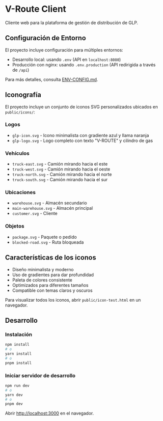 # V-Route Client

Cliente web para la plataforma de gestión de distribución de GLP.

## Configuración de Entorno

El proyecto incluye configuración para múltiples entornos:

- Desarrollo local: usando `.env` (API en `localhost:8080`)
- Producción con nginx: usando `.env.production` (API redirigida a través de `/api`)

Para más detalles, consulta [ENV-CONFIG.md](ENV-CONFIG.md).

## Iconografía

El proyecto incluye un conjunto de iconos SVG personalizados ubicados en `public/icons/`:

### Logos
- `glp-icon.svg` - Icono minimalista con gradiente azul y llama naranja
- `glp-logo.svg` - Logo completo con texto "V-ROUTE" y cilindro de gas

### Vehículos
- `truck-east.svg` - Camión mirando hacia el este
- `truck-west.svg` - Camión mirando hacia el oeste
- `truck-north.svg` - Camión mirando hacia el norte
- `truck-south.svg` - Camión mirando hacia el sur

### Ubicaciones
- `warehouse.svg` - Almacén secundario
- `main-warehouse.svg` - Almacén principal
- `customer.svg` - Cliente

### Objetos
- `package.svg` - Paquete o pedido
- `blocked-road.svg` - Ruta bloqueada

## Características de los iconos
- Diseño minimalista y moderno
- Uso de gradientes para dar profundidad
- Paleta de colores consistente
- Optimizados para diferentes tamaños
- Compatible con temas claros y oscuros

Para visualizar todos los iconos, abrir `public/icon-test.html` en un navegador.

## Desarrollo

### Instalación

```bash
npm install
# o
yarn install
# o
pnpm install
```

### Iniciar servidor de desarrollo

```bash
npm run dev
# o
yarn dev
# o
pnpm dev
```

Abrir [http://localhost:3000](http://localhost:3000) en el navegador.